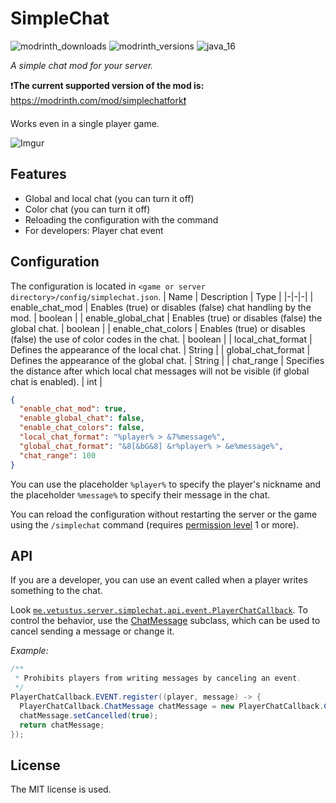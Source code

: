 # SimpleChat
![modrinth_downloads](https://modrinth-utils.vercel.app/api/badge/downloads?id=2KNt6S40&logo=true)
![modrinth_versions](https://modrinth-utils.vercel.app/api/badge/versions?id=2KNt6S40&logo=true)
![java_16](https://img.shields.io/badge/java-16+-orange?logo=java)

_A simple chat mod for your server._

❗**The current supported version of the mod is:** https://modrinth.com/mod/simplechatfork❗

Works even in a single player game.

![Imgur](https://i.imgur.com/orpafbR.jpg)
## Features
- Global and local chat (you can turn it off)
- Color chat (you can turn it off)
- Reloading the configuration with the command
- For developers: Player chat event

## Configuration
The configuration is located in `<game or server directory>/config/simplechat.json`.
| Name | Description | Type |
|-|-|-|
| enable_chat_mod | Enables (true) or disables (false) chat handling by the mod. | boolean |
| enable_global_chat | Enables (true) or disables (false) the global chat. | boolean |
| enable_chat_colors | Enables (true) or disables (false) the use of color codes in the chat. | boolean |
| local_chat_format | Defines the appearance of the local chat. | String |
| global_chat_format | Defines the appearance of the global chat. | String |
| chat_range | Specifies the distance after which local chat messages will not be visible (if global chat is enabled). | int |

```json
{
  "enable_chat_mod": true,
  "enable_global_chat": false,
  "enable_chat_colors": false,
  "local_chat_format": "%player% > &7%message%",
  "global_chat_format": "&8[&bG&8] &r%player% > &e%message%",
  "chat_range": 100
}
```
You can use the placeholder `%player%` to specify the player's nickname and the placeholder `%message%` to specify their message in the chat.

You can reload the configuration without restarting the server or the game using the `/simplechat` command (requires [permission level](https://minecraft.fandom.com/wiki/Server.properties#op-permission-level) 1 or more).

## API
If you are a developer, you can use an event called when a player writes something to the chat.

Look [`me.vetustus.server.simplechat.api.event.PlayerChatCallback`](src/main/java/me/vetustus/server/simplechat/api/event/PlayerChatCallback.java). 
To control the behavior, use the [ChatMessage](src/main/java/me/vetustus/server/simplechat/api/event/PlayerChatCallback.java#L47) subclass, which can be used to cancel sending a message or change it.

*Example:*
```java
/**
 * Prohibits players from writing messages by canceling an event.
 */
PlayerChatCallback.EVENT.register((player, message) -> {
  PlayerChatCallback.ChatMessage chatMessage = new PlayerChatCallback.ChatMessage(player, message);
  chatMessage.setCancelled(true);
  return chatMessage;
});
```
## License
The MIT license is used.
